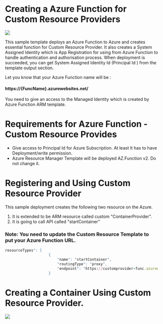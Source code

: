 

# Creating a Azure Function for Custom Resource Providers

<a href="https://portal.azure.com/#create/Microsoft.Template/uri/https%3A%2F%2Fraw.githubusercontent.com%2Fhasangural%2FCustomResourceProvider%2Fmaster%2Ftemplates%2Fazuredeploy.json" target="_blank">
    <img src="http://azuredeploy.net/deploybutton.png"/> 
</a>

This sample template deploys an Azure Function to Azure and creates essential function for Custom Resource Provider. It also creates a System Assigned Identity which is App Registration for using from Azure Function to handle authentication and authorisation process. When deployment is succeeded, you can get System Assigned Identity Id (Principal Id ) from the template output section. 

Let you know that your Azure Function name will be : 
####  https://{FuncName}.azurewebsites.net/ 

You need to give an access to the Managed Identity which is created by Azure Function ARM template.

# Requirements for Azure Function - Custom Resource Provides

*   Give access to Principal Id for Azure Subscription. At least It has to have Deployment/write permission.
*   Azure Resource Manager Template will be deployed AZ.Function v2. Do not change it.
    

# Registering and Using Custom Resource Provider

This sample deployment creates the following two resource on the Azure.

1) It is extended to be ARM resource called custom "ContainerProvider".
2) It is going to call API called "startContainer"

### Note: You need to update the Custom Resource Template to put your Azure Function URL.
```ruby
resourceTypes": [
                    {
                        "name": "startContainer",
                        "routingType": "proxy",
                        "endpoint": "https://customprovider-func.azurewebsites.net/api/{RequestPath}"
                    }
```

# Creating a Container Using Custom Resource Provider.


<a href="https://portal.azure.com/#create/Microsoft.Template/uri/https%3A%2F%2Fraw.githubusercontent.com%2Fhasangural%2FCustomResourceProvider%2Fmaster%2Ftemplates%2FcustomContanier.json" target="_blank">
    <img src="http://azuredeploy.net/deploybutton.png"/> 
</a>




